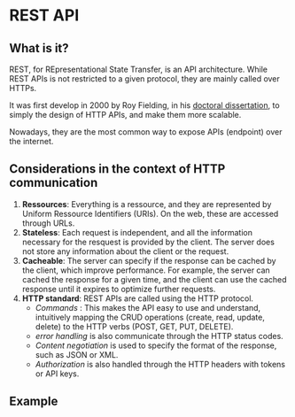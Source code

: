 # REST API

## What is it?
REST, for REpresentational State Transfer, is an API architecture. While
REST APIs is not restricted to a given protocol, they are mainly called
over HTTPs. 

It was first develop in 2000 by Roy Fielding, in his [doctoral
dissertation](./fielding_dissertation.pdf), to simply the design of
HTTP APIs, and make them more scalable.

Nowadays, they are the most common way to expose APIs (endpoint) 
over the internet.

## Considerations in the context of HTTP communication

1. **Ressources**: Everything is a ressource, and they are represented
    by Uniform Ressource Identifiers (URIs). On the web, these are accessed
    through URLs.
2. **Stateless**: Each request is independent, and all the information
   necessary for the resquest is provided by the client. The server
   does not store any information about the client or the request.
3. **Cacheable**: The server can specify if the response can be cached
   by the client, which improve performance. For example, the server
   can cached the response for a given time, and the client can use
   the cached response until it expires to optimize further requests.
4. **HTTP standard**: REST APIs are called using the HTTP protocol. 
    - *Commands* : This makes the API easy to use and understand, intuitively 
      mapping the CRUD operations (create, read, update,
      delete) to the HTTP verbs (POST, GET, PUT, DELETE). 
    - *error handling* is also communicate through the HTTP status codes.
    - *Content negotiation* is used to specify the format of the
      response, such as JSON or XML.
    - *Authorization* is also handled through the HTTP headers with 
    tokens or API keys.

## Example 



